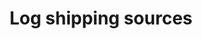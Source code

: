 ---
layout: all-data-sources
title: Log shipping sources
permalink: /shipping/log-sources/
show-date: false
---